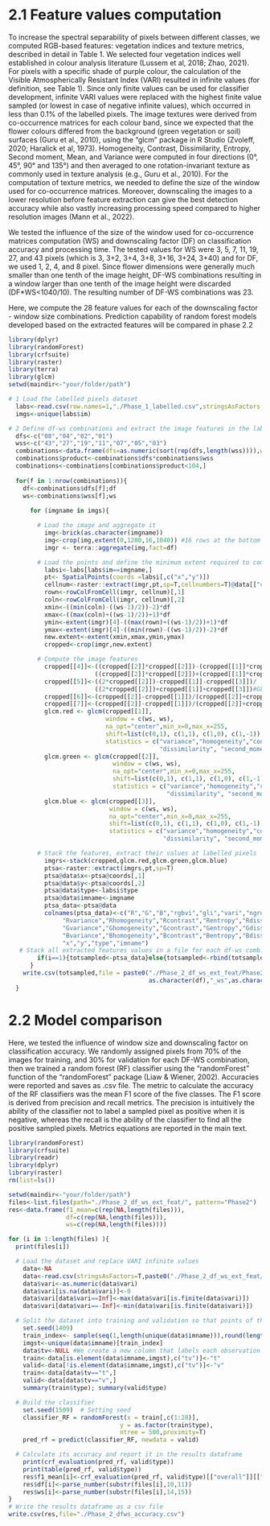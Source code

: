 # 2.1 Feature values computation
To increase the spectral separability of pixels between different classes, we computed RGB-based features: vegetation indices and texture metrics, described in detail in Table 1. We selected four vegetation indices well established in colour analysis literature (Lussem et al, 2018; Zhao, 2021). For pixels with a specific shade of purple colour, the calculation of the Visible Atmospherically Resistant Index (VARI) resulted in infinite values (for definition, see Table 1). Since only finite values can be used for classifier development, infinite VARI values were replaced with the highest finite value sampled (or lowest in case of negative infinite values), which occurred in less than 0.1% of the labelled pixels. The image textures were derived from co-occurrence matrices for each colour band, since we expected that the flower colours differed from the background (green vegetation or soil) surfaces (Guru et al., 2010), using the “glcm” package in R Studio (Zvoleff, 2020; Haralick et al, 1973). Homogeneity, Contrast, Dissimilarity, Entropy, Second moment, Mean, and Variance were computed in four directions (0°, 45°, 90° and 135°) and then averaged to one rotation-invariant texture as commonly used in texture analysis (e.g., Guru et al., 2010). For the computation of texture metrics, we needed to define the size of the window used for co-occurrence matrices. Moreover, downscaling the images to a lower resolution before feature extraction can give the best detection accuracy while also vastly increasing processing speed compared to higher resolution images (Mann et al., 2022).

We tested the influence of the size of the window used for co-occurrence matrices computation (WS) and downscaling factor (DF) on classification accuracy and processing time. The tested values for WS were 3, 5, 7, 11, 19, 27, and 43 pixels (which is 3, 3+2, 3+4, 3+8, 3+16, 3+24, 3+40) and for DF, we used 1, 2, 4, and 8 pixel. Since flower dimensions were generally much smaller than one tenth of the image height, DF-WS combinations resulting in a window larger than one tenth of the image height were discarded (DF*WS<1040/10). The resulting number of DF-WS combinations was 23.

Here, we compute the 28 feature values for each of the downscaling factor - window size combinations. Prediction capability of random forest models developed based on the extracted features will be compared in phase 2.2
```r
library(dplyr)
library(randomForest)
library(crfsuite)
library(raster)
library(terra)
library(glcm)
setwd(maindir<-"your/folder/path")

# 1 Load the labelled pixels dataset
  labs<-read.csv(row.names=1,"./Phase_1_labelled.csv",stringsAsFactors = T)
  imgs<-unique(labs$im)

# 2 Define df-ws combinations and extract the image features in the labelled pixel 
  dfs<-c("08","04","02","01")
  wss<-c("43","27","19","11","07","05","03")
  combinations<-data.frame(dfs=as.numeric(sort(rep(dfs,length(wss)))),wss=as.numeric(rep(wss,length(dfs))))
  combinations$product<-combinations$dfs*combinations$wss
  combinations<-combinations[combinations$product<104,]
  
  for(f in 1:nrow(combinations)){
    df<-combinations$dfs[f];df
    ws<-combinations$wss[f];ws
    
      for (imgname in imgs){

        # Load the image and aggregate it
          img<-brick(as.character(imgname))
          img<-crop(img,extent(0,1280,16,1040)) #16 rows at the bottom of the pictures contain the timestamps.
          imgr <- terra::aggregate(img,fact=df)

        # Load the points and define the minimum extent required to compute points features
          labsi<-labs[labs$im==imgname,]
          pt<- SpatialPoints(coords =labsi[,c("x","y")])
          cellnum<-raster::extract(imgr,pt,sp=T,cellnumbers=T)@data[["cells"]]
          rown<-rowColFromCell(imgr, cellnum)[,1]
          coln<-rowColFromCell(imgr, cellnum)[,2]
          xmin<-((min(coln)-((ws-1)/2))-2)*df
          xmax<-((max(coln)+((ws-1)/2))+1)*df
          ymin<-extent(imgr)[4]-((max(rown)+((ws-1)/2))+1)*df
          ymax<-extent(imgr)[4]-((min(rown)-((ws-1)/2))-2)*df
          new.extent<-extent(xmin,xmax,ymin,ymax)
          cropped<-crop(imgr,new.extent)

        # Compute the image features
          cropped[[4]]<-((cropped[[2]]*cropped[[2]])-(cropped[[1]]*cropped[[3]]))/
                        ((cropped[[2]]*cropped[[2]])+(cropped[[1]]*cropped[[3]]))#RGBVI
          cropped[[5]]<-((2*cropped[[2]])-cropped[[1]]-cropped[[3]])/
                        ((2*cropped[[2]])+cropped[[1]]+cropped[[3]])#GLI
          cropped[[6]]<-(cropped[[2]]-cropped[[1]])/(cropped[[2]]+cropped[[1]]-cropped[[3]])#VARI
          cropped[[7]]<-(cropped[[2]]-cropped[[1]])/(cropped[[2]]+cropped[[1]])#NGRDI
          glcm.red <- glcm(cropped[[1]],
                           window = c(ws, ws),
                           na_opt="center",min_x=0,max_x=255,
                           shift=list(c(0,1), c(1,1), c(1,0), c(1,-1)),
                           statistics = c("variance","homogeneity","contrast","entropy",
                                          "dissimilarity", "second_moment","mean"))
          glcm.green <- glcm(cropped[[2]],
                             window = c(ws, ws),
                             na_opt="center",min_x=0,max_x=255,
                             shift=list(c(0,1), c(1,1), c(1,0), c(1,-1)),
                             statistics = c("variance","homogeneity","contrast","entropy",
                                            "dissimilarity", "second_moment","mean"))
          glcm.blue <- glcm(cropped[[3]],
                            window = c(ws, ws),
                            na_opt="center",min_x=0,max_x=255,
                            shift=list(c(0,1), c(1,1), c(1,0), c(1,-1)),
                            statistics = c("variance","homogeneity","contrast","entropy",
                                           "dissimilarity", "second_moment","mean"))

        # Stack the features, extract their values at labelled pixels
          imgrs<-stack(cropped,glcm.red,glcm.green,glcm.blue)
          ptsa<-raster::extract(imgrs,pt,sp=T)
          ptsa@data$x<-ptsa@coords[,1]
          ptsa@data$y<-ptsa@coords[,2]
          ptsa@data$type<-labsi$type
          ptsa@data$imname<-imgname
          ptsa_data<-ptsa@data
          colnames(ptsa_data)<-c("R","G","B","rgbvi","gli","vari","ngrdi",
               "Rvariance","Rhomogeneity","Rcontrast","Rentropy","Rdissimilarity","Rsecond_moment","Rmean",
               "Gvariance","Ghomogeneity","Gcontrast","Gentropy","Gdissimilarity","Gsecond_moment","Gmean",
               "Bvariance","Bhomogeneity","Bcontrast","Bentropy","Bdissimilarity","Bsecond_moment","Bmean",
               "x","y","type","imname")
   # Stack all extracted features values in a file for each df-ws combination and save it as a csv file
        if(i==1){totsampled<-ptsa_data}else{totsampled<-rbind(totsampled,ptsa_data)}
      }
    write.csv(totsampled,file = paste0("./Phase_2_df_ws_ext_feat/Phase2_df",
                                       as.character(df),"_ws",as.character(ws),".csv"))
  }
```

# 2.2 Model comparison
Here, we tested the influence of window size and downscaling factor on classification accuracy.
We randomly assigned pixels from 70% of the images for training, and 30% for validation for each DF-WS combination, then we trained a random forest (RF) classifier using the “randomForest” function of the “randomForest” package (Liaw & Wiener, 2002). Accuracies were reported and saves as .csv file. 
The metric to calculate the accuracy of the RF classifiers was the mean F1 score of the five classes. The F1 score is derived from precision and recall metrics. The precision is intuitively the ability of the classifier not to label a sampled pixel as positive when it is negative, whereas the recall is the ability of the classifier to find all the positive sampled pixels. Metrics equations are reported in the main text. 
```r
library(randomForest)
library(crfsuite)
library(readr)
library(dplyr)
library(raster)
rm(list=ls())

setwd(maindir<-"your/folder/path")
files<-list.files(path="./Phase_2_df_ws_ext_feat/", pattern="Phase2")
res<-data.frame(f1_mean=c(rep(NA,length(files))),
                df=c(rep(NA,length(files))),
                ws=c(rep(NA,length(files))))

for (i in 1:length(files) ){
  print(files[i])

  # Load the dataset and replace VARI infinite values
    data<-NA
    data<-read.csv(stringsAsFactors=T,paste0("./Phase_2_df_ws_ext_feat/",files[i]),row.names=1)
    data$vari<-as.numeric(data$vari)
    data$vari[is.na(data$vari)]<-0
    data$vari[data$vari==Inf]<-max(data$vari[is.finite(data$vari)])
    data$vari[data$vari==-Inf]<-min(data$vari[is.finite(data$vari)])

  # Split the dataset into training and validation so that points of the same image are in the same subset
    set.seed(1409)
    train_index<- sample(seq(1,length(unique(data$imname))),round(length(unique(data$imname))*0.7))
    imgst<-unique(data$imname)[train_index]
    data$tv<-NULL #We create a new column that labels each observation as either "training" or "validation"
    train<-data[is.element(data$imname,imgst),c("tv")]<-"t"
    valid<-data[!is.element(data$imname,imgst),c("tv")]<-"v"
    train<-data[data$tv=="t",]
    valid<-data[data$tv=="v",]
    summary(train$type); summary(valid$type)

  # Build the classifier
    set.seed(1509)  # Setting seed
    classifier_RF = randomForest(x = train[,c(1:28)],
                               y = as.factor(train$type),
                               ntree = 500,proximity=T)
    pred_rf = predict(classifier_RF, newdata = valid)

  # Calculate its accuracy and report it in the results dataframe
    print(crf_evaluation(pred_rf, valid$type))
    print(table(pred_rf, valid$type))
    res$f1_mean[i]<-crf_evaluation(pred_rf, valid$type)[["overall"]][["f1_mean"]]
    res$df[i]<-parse_number(substr(files[i],10,11))
    res$ws[i]<-parse_number(substr(files[i],14,15))
}
# Write the results dataframe as a csv file
write.csv(res,file="./Phase_2_dfws_accuracy.csv")
```
